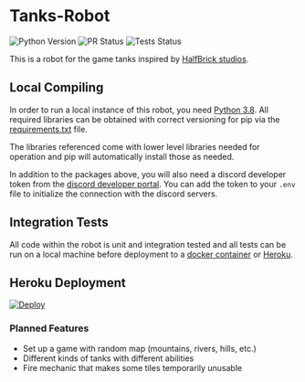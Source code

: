 # Tanks-Robot
![Python Version](https://img.shields.io/badge/Python_Version-3.8-informational?style=flat&logo=python&logoColor=white&color=11BB11)
![PR Status](https://img.shields.io/badge/PRs-Welcome-informational?style=flat&logo=git&logoColor=white&color=11BB11)
![Tests Status](https://github.com/legojoshua12/Tanks-Robot/actions/workflows/tests.yml/badge.svg)

This is a robot for the game tanks inspired by [HalfBrick studios](https://www.halfbrick.com/).

## Local Compiling
In order to run a local instance of this robot, you need [Python 3.8](https://www.python.org/downloads/release/python-380/).
All required libraries can be obtained with correct versioning for pip via the [requirements.txt](requirements.txt) file.

The libraries referenced come with lower level libraries needed for operation and pip will automatically install those as needed.

In addition to the packages above, you will also need a discord developer token from the [discord developer portal](https://discord.com/developers/applications).
You can add the token to your `.env` file to initialize the connection with the discord servers.

## Integration Tests
All code within the robot is unit and integration tested and all tests can be run on a local machine before deployment to a [docker container](https://www.docker.com/) or [Heroku](https://www.heroku.com/).

## Heroku Deployment

[![Deploy](https://www.herokucdn.com/deploy/button.png)](https://heroku.com/deploy)

### Planned Features
 - Set up a game with random map (mountains, rivers, hills, etc.)
 - Different kinds of tanks with different abilities
 - Fire mechanic that makes some tiles temporarily unusable